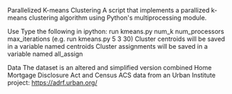 Parallelized K-means Clustering
A script that implements a parallized k-means clustering algorithm using Python's multiprocessing module.

Use
Type the following in ipython: run kmeans.py num_k num_processors max_iterations (e.g. run kmeans.py 5 3 30)
Cluster centroids will be saved in a variable named centroids
Cluster assignments will be saved in a variable named all_assign

Data
The dataset is an altered and simplified version combined Home Mortgage Disclosure Act and Census ACS data from an Urban Institute project: https://adrf.urban.org/
